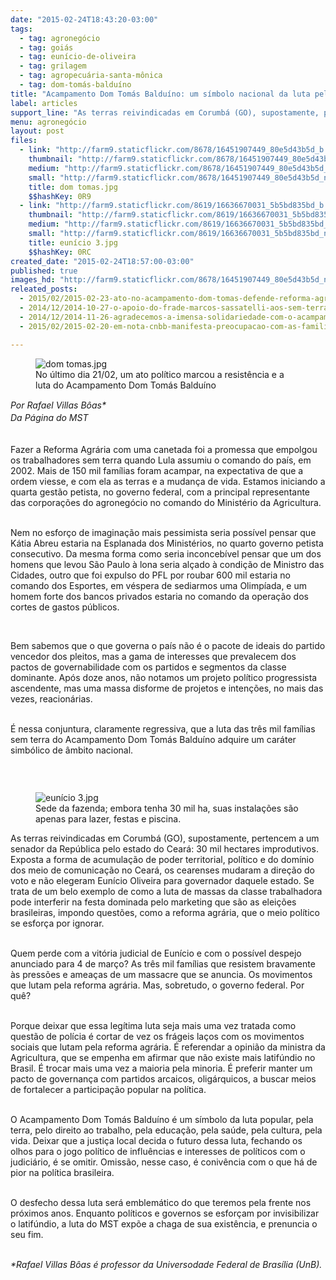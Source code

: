 ```yaml
---
date: "2015-02-24T18:43:20-03:00"
tags:
  - tag: agronegócio
  - tag: goiás
  - tag: eunício-de-oliveira
  - tag: grilagem
  - tag: agropecuária-santa-mônica
  - tag: dom-tomás-balduíno
title: "Acampamento Dom Tomás Balduíno: um símbolo nacional da luta pela reforma agrária"
label: articles
support_line: "As terras reivindicadas em Corumbá (GO), supostamente, pertencem a um senador da República pelo estado do Ceará: 30 mil hectares improdutivos."
menu: agronegócio
layout: post
files:
  - link: "http://farm9.staticflickr.com/8678/16451907449_80e5d43b5d_b.jpg"
    thumbnail: "http://farm9.staticflickr.com/8678/16451907449_80e5d43b5d_t.jpg"
    medium: "http://farm9.staticflickr.com/8678/16451907449_80e5d43b5d_z.jpg"
    small: "http://farm9.staticflickr.com/8678/16451907449_80e5d43b5d_n.jpg"
    title: dom tomas.jpg
    $$hashKey: 0R9
  - link: "http://farm9.staticflickr.com/8619/16636670031_5b5bd835bd_b.jpg"
    thumbnail: "http://farm9.staticflickr.com/8619/16636670031_5b5bd835bd_t.jpg"
    medium: "http://farm9.staticflickr.com/8619/16636670031_5b5bd835bd_z.jpg"
    small: "http://farm9.staticflickr.com/8619/16636670031_5b5bd835bd_n.jpg"
    title: eunício 3.jpg
    $$hashKey: 0RC
created_date: "2015-02-24T18:57:00-03:00"
published: true
images_hd: "http://farm9.staticflickr.com/8678/16451907449_80e5d43b5d_n.jpg"
releated_posts:
  - 2015/02/2015-02-23-ato-no-acampamento-dom-tomas-defende-reforma-agraria-e-denuncia-descaso-juridico-na-resolucao-do-caso.md
  - 2014/12/2014-10-27-o-apoio-do-frade-marcos-sassatelli-aos-sem-terra-da-fazenda-santa-monica.md
  - 2014/12/2014-11-26-agradecemos-a-imensa-solidariedade-com-o-acampamento-dom-tomas.md
  - 2015/02/2015-02-20-em-nota-cnbb-manifesta-preocupacao-com-as-familias-do-dom-tomas-balduino.md

---
```

<figure class="image"><img alt="dom tomas.jpg" src="http://farm9.staticflickr.com/8678/16451907449_80e5d43b5d_b.jpg" />
<figcaption>No &uacute;ltimo dia 21/02, um ato pol&iacute;tico marcou a resist&ecirc;ncia e a luta do Acampamento Dom Tom&aacute;s Baldu&iacute;no</figcaption>
</figure>

<p><em>Por <span style="line-height: 20.7999992370605px;">Rafael Villas B&ocirc;as*<br />
Da P&aacute;gina do MST</span></em></p>

<p><br />
Fazer a Reforma Agr&aacute;ria com uma canetada foi a promessa que empolgou os trabalhadores sem terra quando Lula assumiu o comando do pa&iacute;s, em 2002. Mais de 150 mil fam&iacute;lias foram acampar, na expectativa de que a ordem viesse, e com ela as terras e a mudan&ccedil;a de vida. Estamos iniciando a quarta gest&atilde;o petista, no governo federal, com a principal representante das corpora&ccedil;&otilde;es do agroneg&oacute;cio no comando do Minist&eacute;rio da Agricultura.</p>

<p><br />
Nem no esfor&ccedil;o de imagina&ccedil;&atilde;o mais pessimista seria poss&iacute;vel pensar que K&aacute;tia Abreu estaria na Esplanada dos Minist&eacute;rios, no quarto governo petista consecutivo. Da mesma forma como seria inconceb&iacute;vel pensar que um dos homens que levou S&atilde;o Paulo &agrave; lona seria al&ccedil;ado &agrave; condi&ccedil;&atilde;o de Ministro das Cidades, outro que foi expulso do PFL por roubar 600 mil estaria no comando dos Esportes, em v&eacute;spera de sediarmos uma Olimp&iacute;ada, e um homem forte dos bancos privados estaria no comando da opera&ccedil;&atilde;o dos cortes de gastos p&uacute;blicos.</p>

<p>&nbsp;</p>

<p>Bem sabemos que o que governa o pa&iacute;s n&atilde;o &eacute; o pacote de ideais do partido vencedor dos pleitos, mas a gama de interesses que prevalecem dos pactos de governabilidade com os partidos e segmentos da classe dominante. Ap&oacute;s doze anos, n&atilde;o notamos um projeto pol&iacute;tico progressista ascendente, mas uma massa disforme de projetos e inten&ccedil;&otilde;es, no mais das vezes, reacion&aacute;rias. &nbsp; &nbsp; &nbsp;</p>

<p><br />
&Eacute; nessa conjuntura, claramente regressiva, que a luta das tr&ecirc;s mil fam&iacute;lias sem terra do Acampamento Dom Tom&aacute;s Baldu&iacute;no adquire um car&aacute;ter simb&oacute;lico de &acirc;mbito nacional.</p>

<p>&nbsp;</p>

<figure class="image" style="float:left"><img alt="eunício 3.jpg" src="http://farm9.staticflickr.com/8619/16636670031_5b5bd835bd_b.jpg" />
<figcaption>Sede da fazenda; embora tenha 30 mil ha, suas instala&ccedil;&otilde;es s&atilde;o apenas para lazer, festas e piscina.</figcaption>
</figure>

<p>As terras reivindicadas em Corumb&aacute; (GO), supostamente, pertencem a um senador da Rep&uacute;blica pelo estado do Cear&aacute;: 30 mil hectares improdutivos. Exposta a forma de acumula&ccedil;&atilde;o de poder territorial, pol&iacute;tico e do dom&iacute;nio dos meio de comunica&ccedil;&atilde;o no Cear&aacute;, os cearenses mudaram a dire&ccedil;&atilde;o do voto e n&atilde;o elegeram Eun&iacute;cio Oliveira para governador daquele estado. Se trata de um belo exemplo de como a luta de massas da classe trabalhadora pode interferir na festa dominada pelo marketing que s&atilde;o as elei&ccedil;&otilde;es brasileiras, impondo quest&otilde;es, como a reforma agr&aacute;ria, que o meio pol&iacute;tico se esfor&ccedil;a por ignorar.</p>

<p><br />
Quem perde com a vit&oacute;ria judicial de Eun&iacute;cio e com o poss&iacute;vel despejo anunciado para 4&nbsp;de mar&ccedil;o? As tr&ecirc;s mil fam&iacute;lias que resistem bravamente &agrave;s press&otilde;es e amea&ccedil;as de um massacre que se anuncia. Os movimentos que lutam pela reforma agr&aacute;ria. Mas, sobretudo, o governo federal. Por qu&ecirc;?</p>

<p><br />
Porque deixar que essa leg&iacute;tima luta seja mais uma vez tratada como quest&atilde;o de pol&iacute;cia &eacute; cortar de vez os fr&aacute;geis la&ccedil;os com os movimentos sociais que lutam pela reforma agr&aacute;ria. &Eacute; referendar a opini&atilde;o da ministra da Agricultura, que se empenha em afirmar que n&atilde;o existe mais latif&uacute;ndio no Brasil. &Eacute; trocar mais uma vez a maioria pela minoria. &Eacute; preferir manter um pacto de governan&ccedil;a com partidos arcaicos, olig&aacute;rquicos, a buscar meios de fortalecer a participa&ccedil;&atilde;o popular na pol&iacute;tica.</p>

<p><br />
O Acampamento Dom Tom&aacute;s Baldu&iacute;no &eacute; um s&iacute;mbolo da luta popular, pela terra, pelo direito ao trabalho, pela educa&ccedil;&atilde;o, pela sa&uacute;de, pela cultura, pela vida. Deixar que a justi&ccedil;a local decida o futuro dessa luta, fechando os olhos para o jogo pol&iacute;tico de influ&ecirc;ncias e interesses de pol&iacute;ticos com o judici&aacute;rio, &eacute; se omitir. Omiss&atilde;o, nesse caso, &eacute; coniv&ecirc;ncia com o que h&aacute; de pior na pol&iacute;tica brasileira.</p>

<p><br />
O desfecho dessa luta ser&aacute; emblem&aacute;tico do que teremos pela frente nos pr&oacute;ximos anos. Enquanto pol&iacute;ticos e governos se esfor&ccedil;am por invisibilizar o latif&uacute;ndio, a luta do MST exp&otilde;e a chaga de sua exist&ecirc;ncia, e prenuncia o seu fim.</p>

<p><br />
<em>*Rafael Villas B&ocirc;as &eacute; professor da Universodade Federal de Bras&iacute;lia (UnB).</em></p>
